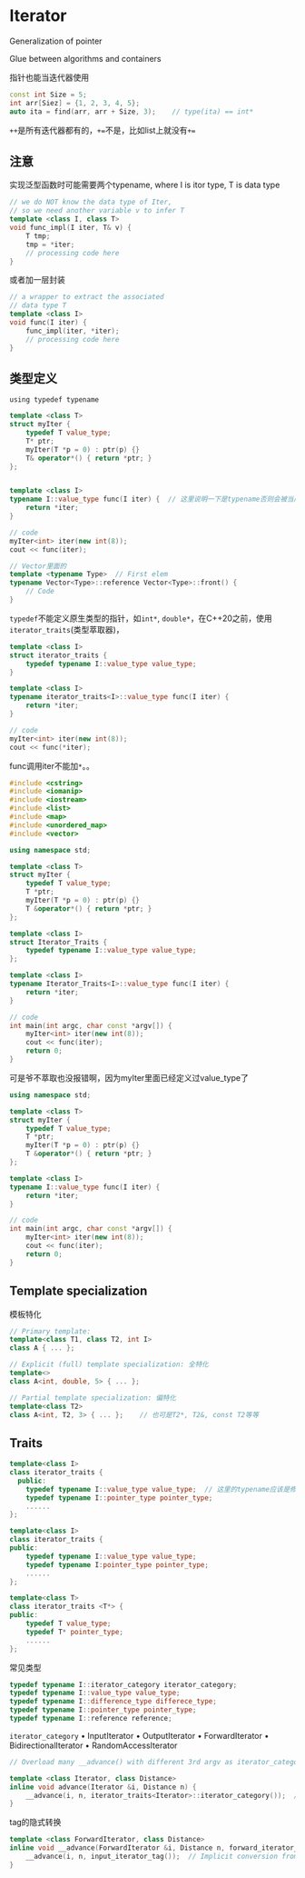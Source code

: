 # Iterator

Generalization of pointer

Glue between algorithms and containers



指针也能当迭代器使用

```cpp
const int Size = 5;
int arr[Siez] = {1, 2, 3, 4, 5};
auto ita = find(arr, arr + Size, 3);	// type(ita) == int*
```



`++`是所有迭代器都有的，`+=`不是，比如list上就没有`+=`



## 注意

实现泛型函数时可能需要两个typename, where I is itor type, T is data type

```cpp
// we do NOT know the data type of Iter,
// so we need another variable v to infer T
template <class I, class T>
void func_impl(I iter, T& v) {
    T tmp;
    tmp = *iter;
    // processing code here
}
```

或者加一层封装

```cpp
// a wrapper to extract the associated
// data type T
template <class I>
void func(I iter) {
    func_impl(iter, *iter);
    // processing code here
}
```

## 类型定义

`using typedef typename`

```cpp
template <class T>
struct myIter {
    typedef T value_type;
    T* ptr;
    myIter(T *p = 0) : ptr(p) {}
    T& operator*() { return *ptr; }
};


template <class I>
typename I::value_type func(I iter) {  // 这里说明一下是typename否则会被当成member因此报错？
    return *iter;
}

// code
myIter<int> iter(new int(8));
cout << func(iter);

// Vector里面的
template <typename Type>  // First elem
typename Vector<Type>::reference Vector<Type>::front() {
    // Code
}
```

`typedef`不能定义原生类型的指针，如`int*`, `double*`，在C++20之前，使用`iterator_traits`(类型萃取器)，

```cpp
template <class I>
struct iterator_traits {
    typedef typename I::value_type value_type;
}

template <class I>
typename iterator_traits<I>::value_type func(I iter) {
    return *iter;
}

// code
myIter<int> iter(new int(8));
cout << func(*iter);
```

func调用iter不能加`*`。。

```c++
#include <cstring>
#include <iomanip>
#include <iostream>
#include <list>
#include <map>
#include <unordered_map>
#include <vector>

using namespace std;

template <class T>
struct myIter {
    typedef T value_type;
    T *ptr;
    myIter(T *p = 0) : ptr(p) {}
    T &operator*() { return *ptr; }
};

template <class I>
struct Iterator_Traits {
    typedef typename I::value_type value_type;
};

template <class I>
typename Iterator_Traits<I>::value_type func(I iter) {
    return *iter;
}

// code
int main(int argc, char const *argv[]) {
    myIter<int> iter(new int(8));
    cout << func(iter);
    return 0;
}
```

可是爷不萃取也没报错啊，因为myIter里面已经定义过value_type了

```c++
using namespace std;

template <class T>
struct myIter {
    typedef T value_type;
    T *ptr;
    myIter(T *p = 0) : ptr(p) {}
    T &operator*() { return *ptr; }
};

template <class I>
typename I::value_type func(I iter) {
    return *iter;
}

// code
int main(int argc, char const *argv[]) {
    myIter<int> iter(new int(8));
    cout << func(iter);
    return 0;
}
```



## Template specialization

模板特化

```cpp
// Primary template:
template<class T1, class T2, int I>
class A { ... };

// Explicit (full) template specialization: 全特化
template<>
class A<int, double, 5> { ... };

// Partial template specialization: 偏特化
template<class T2>
class A<int, T2, 3> { ... };	// 也可是T2*, T2&, const T2等等
```

## Traits

```cpp
template<class I>
class iterator_traits {
  public:
    typedef typename I::value_type value_type;	// 这里的typename应该是修饰I而不是I::value_type
    typedef typename I::pointer_type pointer_type;
    ......
};

template<class I>
class iterator_traits {
public:
    typedef typename I::value_type value_type;
    typedef typename I:pointer_type pointer_type;
    ......
};

template<class T>
class iterator_traits <T*> {
public:
    typedef T value_type;
    typedef T* pointer_type;
    ......
};
```

常见类型

```cpp
typedef typename I::iterator_category iterator_category;
typedef typename I::value_type value_type;
typedef typename I::difference_type differece_type;
typedef typename I::pointer_type pointer_type;
typedef typename I::reference reference;
```

`iterator_category`
 • InputIterator
 • OutputIterator
 • ForwardIterator
 • BidirectionalIterator
 • RandomAccessIterator

```cpp
// Overload many __advance() with different 3rd argv as iterator_category

template <class Iterator, class Distance>
inline void advance(Iterator &i, Distance n) {
    __advance(i, n, iterator_traits<Iterator>::iterator_category());  // iterator_category()是Temporary object
}
```

tag的隐式转换

```cpp
template <class ForwardIterator, class Distance>
inline void __advance(ForwardIterator &i, Distance n, forward_iterator_tag) {
    __advance(i, n, input_iterator_tag());	// Implicit conversion from forward_iterator_tag to input_iterator_tag()
}
```

